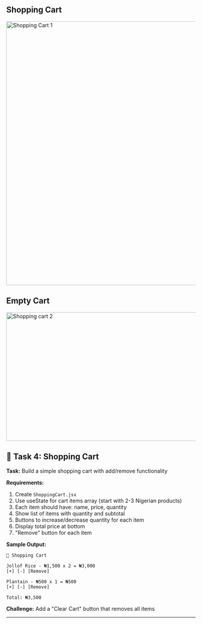 ## Shopping Cart
<img width="570" height="701" alt="Shopping Cart 1" src="https://github.com/user-attachments/assets/df1326ff-b8d1-4b46-9065-1c05360c1067" />

## Empty Cart
<img width="516" height="342" alt="Shopping cart 2" src="https://github.com/user-attachments/assets/544f8beb-cc67-44f3-b255-8dcb4f00381d" />


## 🎯 Task 4: Shopping Cart
**Task:** Build a simple shopping cart with add/remove functionality

**Requirements:**
1. Create `ShoppingCart.jsx`
2. Use useState for cart items array (start with 2-3 Nigerian products)
3. Each item should have: name, price, quantity
4. Show list of items with quantity and subtotal
5. Buttons to increase/decrease quantity for each item
6. Display total price at bottom
7. "Remove" button for each item

**Sample Output:**
```
🛒 Shopping Cart

Jollof Rice - ₦1,500 x 2 = ₦3,000
[+] [-] [Remove]

Plantain - ₦500 x 1 = ₦500
[+] [-] [Remove]

Total: ₦3,500
```

**Challenge:** Add a "Clear Cart" button that removes all items

---
